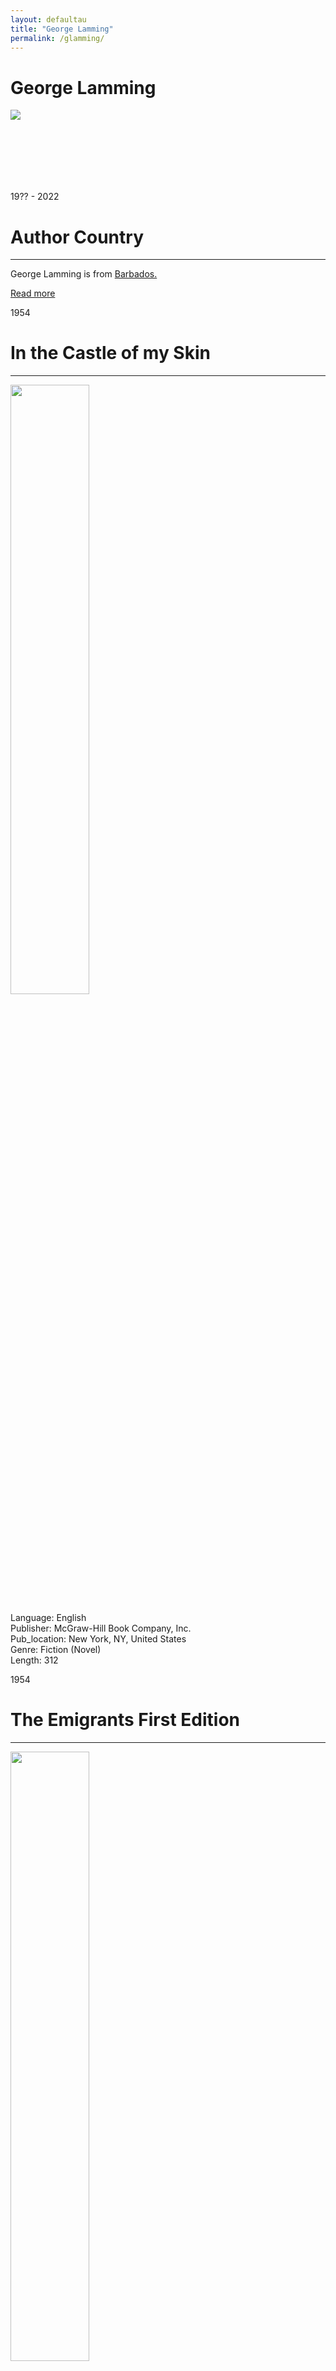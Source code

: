```yaml
---
layout: defaultau
title: "George Lamming"
permalink: /glamming/
---
```

<!-- partial:index.partial.html -->
<div class="content">
    <h1>George Lamming</h1>
    <div class="quote">
        <div><img src="https://gisbarbados.gov.bb/wp-content/uploads/2022/06/George-Lamming_edit.jpg" class="logo"></div>
    </div>
    <div class="timeline">
        <div style="padding-bottom:100px;"></div>
        <div class="block">
            <div class="date right"><p class="right"> 19?? - 2022 </p></div>
            <div class="dot"></div>
            <div class="left first">
            <div class="author_country">
                <h1>Author Country</h1><hr>
          <div class="aclocation">  <p>George Lamming is from <a href="http://localhost:4000/12"> Barbados.</a></p></div>
              <div class="acreadmore">  <a href="https://en.wikipedia.org/wiki/George_Lamming" target="_blank">Read more</a> </div>
            </div>
            </div>
        </div>
        <div class="block">
            <div class="date left"><p class="left">1954</p></div>
            <div class="dot"></div>
            <div class="right">
                <h1>In the Castle of my Skin</h1><hr>
                <p><img src="https://upload.wikimedia.org/wikipedia/en/2/28/InTheCastleOfMySkin.jpg" height="50%" width = "50%"></p>
                <p>
                Language: English <br/>
                Publisher: McGraw-Hill Book Company, Inc. <br/>
                Pub_location: New York, NY, United States <br/>
                Genre: Fiction (Novel) <br/>
                Length: 312 <br/>                   </p>
            </div>
        </div>
        <div class="block">
            <div class="date right"><p class="right">1954</p></div>
            <div class="dot"></div>
            <div class="left">
                <h1>The Emigrants First Edition</h1><hr>
                <p><img src="https://images-na.ssl-images-amazon.com/images/I/41iW0tj5KCL.jpg"  height="50%" width = "50%"></p>
                <p>
                Language: English <br/>
                Publisher: McGraw-Hill Book Company, Inc. <br/>
                Pub_location: New York, NY, United States <br/>
                Genre: Fiction (Novel) <br/>
                Length: 271 <br/>                       </p>
            </div>
        </div>
        <div class="block">
            <div class="date left"><p class="left hide">1960</p></div>
            <div class="dot"></div>
            <div class="right hide">
                <h1>The Pleasures Of Exile</h1><hr>
                <p><img src="https://books.google.dm/books/content?id=89zPAAAAMAAJ&printsec=frontcover&img=1&zoom=1&imgtk=AFLRE70CjoMH-61GthngthjU9Bwp_sxBA8yruFBRvwtDa347RjIE0t1nk2P4hjSY6w7-oFyoGvg9TGOPzWvk5P0yKggbjxMz7enasWpQFys0v1MXiF3rl2JL57ICiKgOlyszlkFHPMHM" height="50%" width = "50%"></p>
                <p>
                Language: English <br/>
                Publisher: University of Michigan Press <br/>
                Pub_location: Ann Arbor, MI, United States <br/>
                Genre: Fiction (Novel) <br/>
                Length: 260 <br/>                </p>
            </div>
        </div>
        <div class="block">
            <div class="date right"><p class="right hide">1972</p></div>
            <div class="dot"></div>
            <div class="left hide">
                <h1>Natives Of My Person</h1><hr>
                <p><img src="https://pictures.abebooks.com/isbn/9780030866470-us.jpg" height="50%" width = "50%"></p>
                <p>
                Language: English <br/>
                Publisher:Holt, Rinehart and Winston <br/>
                Pub_location: New York, NY, United States <br/>
                Genre: Fiction (Novel) <br/>
                Length: 345 <br/>                                </p>
            </div>
        </div>
        <div class="block">
            <div class="date left"><p class="left hide">1972</p></div>
            <div class="dot"></div>
            <div class="right hide">
                <h1>Water With Berries</h1><hr>
                <p><img src="https://books.google.dm/books/content?id=9I8tAAAAYAAJ&printsec=frontcover&img=1&zoom=1&imgtk=AFLRE73dDZBbRM3J_Wl6zTIWePfjAB2rWICmG_w3SNVG682sOIVX1tv39lHDrjJE1LbGaJvp6ky6EfrcSQww4WXSpAwfZ3wCQvIriS4qq7XxsN_qR0eVEooeR0f1dYriToY6WdrwQxv4" height="50%" width = "50%"></p>
                <p>
                Language: English <br/>
                Publisher:Holt, Rinehart and Winston <br/>
                Pub_location: New York, NY, United States <br/>
                Genre: Fiction (Novel) <br/>
                Length: 248 <br/>                     </p>
            </div>
        </div>
        <div class="block">
            <div class="date right"><p class="right hide">1974</p></div>
            <div class="dot"></div>
            <div class="left hide">
                <h1>Cannon Shot And Glass Beads: Modern Black Writing</h1><hr>
                <p><img src="https://images-na.ssl-images-amazon.com/images/I/4160885ZF0L._SY291_BO1,204,203,200_QL40_FMwebp_.jpg" height="50%" width = "50%" ></p>
                <p>
                Language: English <br/>
                Publisher: Pan Books <br/>
                Pub_location: London, England <br/>
                Genre: Anthology <br/>
                Length: 286 <br/>                  </p>
            </div>
        </div>
        <div class="block">
            <div class="date left"><p class="left">1980</p></div>
            <div class="dot"></div>
            <div class="right hide">
                <h1>The Emigrants</h1><hr>
                <p><img src="https://books.google.dm/books/content?id=_gsJAQAAIAAJ&printsec=frontcover&img=1&zoom=1&imgtk=AFLRE70sP_bR-eOAD72iFl-rpL6t4RMdcIAs_2bGfpiyrpn39Q9fwfys9yGPSgwca4n4AUvNXNBmt1PLrYp_yU2ATRDVzIGto9Tk-H8Z6M1GZQFdBmSdNVbmH_DhWu8XhzQ-MMWioQGK" height="50%" width = "50%" ></p>
                <p>
                Language: English <br/>
                Publisher: Allison & Busby <br/>
                Pub_location: London, England <br/>
                Genre: Fiction (Novel) <br/>
                Length: 272 <br/>                   </p>
            </div>
        </div>
       <div class="block">
            <div class="date right"><p class="right hide">1981</p></div>
            <div class="dot"></div>
            <div class="left hide">
                <h1>Of Age And Danger</h1><hr>
                <p><img src="https://gisbarbados.gov.bb/wp-content/uploads/2022/06/George-Lamming_edit.jpg" height="50%" width = "50%" ></p>
                <p>
                Language: English <br/>
                Publisher: Allison & Busby <br/>
                Pub_location: London, England <br/>
                Genre: Fiction (Novel) <br/>
                Length: 412 <br/>                  </p>
            </div>
        </div>
        <div class="block">
            <div class="date left"><p class="left">1981</p></div>
            <div class="dot"></div>
            <div class="right hide">
                <h1>Of Age And Innocence</h1><hr>
                <p><img src="https://books.google.dm/books/content?id=gY8tAAAAYAAJ&printsec=frontcover&img=1&zoom=1&imgtk=AFLRE700RJMevzlK9uDOQ9Z3v_2wSe9a0CODztAPOtI8wi9i0oHuDAIgUNfTYnY-CUNM4WPFpSk1yUxbomZt1-j9LwqPqi9cqgsk-YUaNt8mHky8mHw2dAr29r0FCADkd7EQTVEkf2Te" height="50%" width = "50%" ></p>
                <p>
                Language: English <br/>
                Publisher: Allison & Busby <br/>
                Pub_location: London, England <br/>
                Genre: Fiction (Novel) <br/>
                Length: 412 <br/>                   </p>
            </div>
        </div>
       <div class="block">
       <div class="date right"><p class="right hide">1981</p></div>
            <div class="dot"></div>
            <div class="left hide">
                <h1>In The Castle Of My Skin</h1><hr>
                <p><img src="https://gisbarbados.gov.bb/wp-content/uploads/2022/06/George-Lamming_edit.jpg" height="50%" width = "50%" ></p>
                <p>
                Language: English <br/>
                Publisher: Longman Inc. <br/>
                Pub_location: Harlow, England <br/>
                Genre: Fiction (Novel) <br/>
                Length: 303 <br/>                  </p>
            </div>
        </div>
        <div class="block">
            <div class="date left"><p class="left">1982</p></div>
            <div class="dot"></div>
            <div class="right hide">
                <h1>Season Of Adventure</h1><hr>
                <p><img src="https://soundsoftheuniverse.com/img/ZEFFZ0tZa29aMmh2MHVxRnFMYWE4UT09/adventureseason.jpg" height="50%" width = "50%" ></p>
                <p>
                Language: English <br/>
                Publisher: Allison & Busby <br/>
                Pub_location: London, England <br/>
                Genre: Fiction (Novel) <br/>
                Length: 336 <br/>                   </p>
            </div>
        </div>
               <div class="block">
           <div class="date right"><p class="right hide">1982</p></div>
            <div class="dot"></div>
            <div class="left hide">
                <h1>The Emigrants</h1><hr>
                <p><img src="https://gisbarbados.gov.bb/wp-content/uploads/2022/06/George-Lamming_edit.jpg" height="50%" width = "50%" ></p>
                <p>
                Language: English <br/>
                Publisher: Allison & Busby <br/>
                Pub_location: London, England <br/>
                Genre: Fiction (Novel) <br/>
                Length: 300 <br/>                  </p>
            </div>
        </div>
        <div class="block">
            <div class="date left"><p class="left">1983</p></div>
            <div class="dot"></div>
            <div class="right hide">
                <h1>The Pleasures Of Exile</h1><hr>
                <p><img src="https://i.gr-assets.com/images/S/compressed.photo.goodreads.com/books/1394344154l/1375983.jpg" width = "50%" ></p>
                <p>
                Language: English <br/>
                Publisher: University Microfilms International <br/>
                Pub_location: Ann Arbor, MI, United States <br/>
                Genre: Fiction (Novel) <br/>
                Length: 260 <br/>                   </p>
            </div>
        </div>
               <div class="block">
            <div class="date right"><p class="right hide">1984</p></div>
            <div class="dot"></div>
            <div class="left hide">
                <h1>The Pleasures Of Exile</h1><hr>
                <p><img src="https://gisbarbados.gov.bb/wp-content/uploads/2022/06/George-Lamming_edit.jpg" height="50%" width = "50%" ></p>
                <p>
                Language: English <br/>
                Publisher: Allison & Busby <br/>
                Pub_location: London, England <br/>
                Genre: Fiction (Novel) <br/>
                Length: 260 <br/>                  </p>
            </div>
        </div>
        <div class="block">
            <div class="date left"><p class="left">1985</p></div>
            <div class="dot"></div>
            <div class="right hide">
                <h1>A Wedding In Spring</h1><hr>
                <p><img src="https://pictures.abebooks.com/inventory/md/md19299061019.jpg" width = "50%" ></p>
                <p>
                Language: Spanish <br/>
                Publisher: Casa de las Américas <br/>
                Pub_location: Havana, Cuba <br/>
                Genre: Fiction (Novel) <br/>
                Translation: y
                Length: 15 <br/>                   </p>
            </div>
        </div>
               <div class="block">
         <div class="date right"><p class="right hide">1986</p></div>
            <div class="dot"></div>
            <div class="left hide">
                <h1>In The Castle Of My Skin / With A Critical Introduction By David Williams</h1><hr>
                <p><img src="https://gisbarbados.gov.bb/wp-content/uploads/2022/06/George-Lamming_edit.jpg" height="50%" width = "50%" ></p>
                <p>
                Language: English <br/>
                Publisher: Longman Inc. <br/>
                Pub_location: Harlow, England <br/>
                Genre: Fiction (Novel) <br/>
                Length: 295 <br/>                  </p>
            </div>
        </div>
        <div class="block">
            <div class="date left"><p class="left">1986</p></div>
            <div class="dot"></div>
            <div class="right hide">
                <h1>Natives Of My Person</h1><hr>
                <p><img src="https://images-na.ssl-images-amazon.com/images/I/41jNf3hb9RL._SX329_BO1,204,203,200_.jpg" width = "50%" ></p>
                <p>
                Language: English <br/>
                Publisher: Allison & Busby <br/>
                Pub_location: London, England <br/>
                Genre: Fiction (Novel) <br/>
                Length: 350 <br/>                   </p>
            </div>
        </div>
               <div class="block">
             <div class="date right"><p class="right hide">1986</p></div>
            <div class="dot"></div>
            <div class="left hide">
                <h1>The Role Of Intellectual Workers In Processes Of Social Transformation In Thirld World Countries</h1><hr>
                <p><img src="https://gisbarbados.gov.bb/wp-content/uploads/2022/06/George-Lamming_edit.jpg" height="50%" width = "50%" ></p>
                <p>
                Language: English <br/>
                Publisher: Organisatie van Patriottische Intellektuelen in Suriname (ORPIS) <br/>
                Pub_location: Paramaribo, Suriname <br/>
                Genre: Poem <br/>
                Length: 31 <br/>                  </p>
            </div>
        </div>
        <div class="block">
            <div class="date left"><p class="left">1987</p></div>
            <div class="dot"></div>
            <div class="right hide">
                <h1>En El Castillo De Mi Piel</h1><hr>
                <p><img src="https://www.alcanalibros.com/1135925.jpg" height="50%"  width = "50%" ></p>
                <p>
                Language: Spanish <br/>
                Publisher: Longman Inc. <br/>
                Pub_location: New York, NY, United States <br/>
                Genre: Fiction (Novel) <br/>
                Translation: y <br/>
                Length: 410 <br/>                   </p>
            </div>
        </div>
               <div class="block">
               <div class="date right"><p class="right hide">1988</p></div>
            <div class="dot"></div>
            <div class="left hide">
                <h1>Partes De Mi Ser</h1><hr>
                <p><img src="https://images-na.ssl-images-amazon.com/images/I/51-Jop0SNJL._SX347_BO1,204,203,200_.jpg" height="50%" width = "50%" ></p>
                <p>
                Language: Spanish <br/>
                Publisher: Casa de las Américas <br/>
                Pub_location: Havana, Cuba <br/>
                Genre: Fiction (Novel) <br/>
                Translatin: y
                Length: 518 <br/>                  </p>
            </div>
        </div>
        <div class="block">
            <div class="date left"><p class="left">1990</p></div>
            <div class="dot"></div>
            <div class="right hide">
                <h1> Physiology Of Reproduction</h1><hr>
                <p><img src="https://gisbarbados.gov.bb/wp-content/uploads/2022/06/George-Lamming_edit.jpg" width = "50%" ></p>
                <p>
                Language: English <br/>
                Publisher: Churchill Livingstone <br/>
                Pub_location: Edinburgh, England <br/>
                Genre: Nonfiction Book <br/>
                Length: 842 <br/>                   </p>
            </div>
        </div>
               <div class="block">
                <div class="date right"><p class="right hide">1990</p></div>
            <div class="dot"></div>
            <div class="left hide">
                <h1>Reproduction In The Male</h1><hr>
                <p><img src="https://gisbarbados.gov.bb/wp-content/uploads/2022/06/George-Lamming_edit.jpg" height="50%" width = "50%" ></p>
                <p>
                Language: English <br/>
                Publisher:Chapman & Hall <br/>
                Pub_location: London, England <br/>
                Genre: Nonfiction Book <br/>
                Length: 966 <br/>                  </p>
            </div>
        </div>
        <div class="block">
            <div class="date left"><p class="left">1991</p></div>
            <div class="dot"></div>
            <div class="right hide">
                <h1> In The Castle Of My Skin </h1><hr>
                <p><img src="https://books.google.dm/books/content?id=GCCXXoxlitAC&printsec=frontcover&img=1&zoom=1&edge=curl&imgtk=AFLRE70rvNlfzAbmyr30wABKED4toqOaMx7-qJAkIqh7StNGPkou1rBYT-cAQG9Ap5E3IeQLNK_WFY2DI-JOgD7x7qPGTlYexXA9NG7oJaQ8_izUJVMWas8Rztpj9rCCbExzJ1uAUHbP" width = "50%" height="50%" ></p>
                <p>
                Language: English <br/>
                Publisher: University of Michigan Press <br/>
                Pub_location: Ann Arbor, MI, United States <br/>
                Genre: Fiction (Novel) <br/>
                Length: 348 <br/>                   </p>
            </div>
        </div>
               <div class="block">
                <div class="date right"><p class="right hide">1992</p></div>
            <div class="dot"></div>
            <div class="left hide">
                <h1>The Pleasures Of Exile</h1><hr>
                <p><img src="https://books.google.dm/books/content?id=hUw6Gkhj5IcC&printsec=frontcover&img=1&zoom=1&edge=curl&imgtk=AFLRE70GHIU7_1fZXR2jNuj4W17-v2ODU4wb6NhuAxah-DN1Y1CesmA0XZdquQ0qGMaxdcR6EW0i6BeMT5GZmAfesDPr4mbxibR1jX6IwThh3RyWMNuHZWtvblfZlrv1YYMqs9Vuo9Ek" height="50%" width = "50%" ></p>
                <p>
                Language: English <br/>
                Publisher: University of Michigan Press <br/>
                Pub_location: Ann Arbor, MI, United States <br/>
                Genre: Fiction (Novel) <br/>
                Length: 264 <br/>                  </p>
            </div>
        </div>
        <div class="block">
            <div class="date left"><p class="left">1994</p></div>
            <div class="dot"></div>
            <div class="right hide">
                <h1> The Emigrants </h1><hr>
                <p><img src="https://images-na.ssl-images-amazon.com/images/I/311TPr8XQGL._SY291_BO1,204,203,200_QL40_FMwebp_.jpg" width = "50%" height="50%" ></p>
                <p>
                Language: English <br/>
                Publisher: University of Michigan Press <br/>
                Pub_location: Ann Arbor, MI, United States <br/>
                Genre: Fiction (Novel) <br/>
                Length: 300 <br/>                   </p>
            </div>
        </div>
               <div class="block">
                   <div class="date right"><p class="right hide">1999</p></div>
            <div class="dot"></div>
            <div class="left hide">
                <h1>Season Of Adventure</h1><hr>
                <p><img src="https://books.google.dm/books/content?id=AjH0gThd5k4C&printsec=frontcover&img=1&zoom=1&edge=curl&imgtk=AFLRE70phXxNksWNQYxAHGY6TgRobKETG0Nj2Sf6Zt8A4Uibz4EQgOXoOqn51YylY9iUTC7iLTwAmbA3KlbB6w3_feaVadIsDDtPHwnW7-LKUZSyu0gusWLS7y8e_rFrNqTC35rA_8Q3" height="50%" width = "50%" ></p>
                <p>
                Language: English <br/>
                Publisher: University of Michigan Press <br/>
                Pub_location: Ann Arbor, MI, United States <br/>
                Genre: Fiction (Novel) <br/>
                Length: 368 <br/>                  </p>
            </div>
        </div>
        <div class="block">
            <div class="date left"><p class="left">2000</p></div>
            <div class="dot"></div>
            <div class="right hide">
                <h1> Coming, Coming Home: Conversations II: Western Education And The Caribbean Intellectual </h1><hr>
                <p><img src="https://images-na.ssl-images-amazon.com/images/I/4150PDVX61L._SX308_BO1,204,203,200_.jpg" width = "50%" height="50%" ></p>
                <p>
                Language: English <br/>
                Publisher: House of Nehesi Publishers <br/>
                Pub_location: Philipsburg, St. Maarten <br/>
                Genre: Biography <br/>
                Length: 103 <br/>                   </p>
            </div>
        </div>
               <div class="block">
            <div class="date right"><p class="right hide">2005</p></div>
            <div class="dot"></div>
            <div class="left hide">
                <h1>The Pleasures Of Exile</h1><hr>
                <p><img src="https://books.google.dm/books/content?id=lxFxPwAACAAJ&printsec=frontcover&img=1&zoom=1&imgtk=AFLRE73SBmquI86F2TxfsYx51kQARZFei4WDuQ4_1LyBf9M--YoBN0NZGdHmL6-s_j234te2YydRrNj_cltzCwS8QdYmrOS29y9uoxU5NyOM4TIie0FnV7-KoG14a8uJqfY0VfYJzfOm" height="50%" width = "50%" ></p>
                <p>
                Language: English <br/>
                Publisher: Pluto Press <br/>
                Pub_location: London, England <br/>
                Genre: Fiction (Novel) <br/>
                Length: 260 <br/>                  </p>
            </div>
        </div>
        <div class="block">
            <div class="date left"><p class="left">2009</p></div>
            <div class="dot"></div>
            <div class="right hide">
                <h1> Sovereignty Of The Imagination: Conversation III </h1><hr>
                <p><img src="https://images-na.ssl-images-amazon.com/images/I/51dvmwy1fQL._SX329_BO1,204,203,200_.jpg" width = "50%" height="50%" ></p>
                <p>
                Language: English <br/>
                Publisher: House of Nehesi Publishers <br/>
                Pub_location: Philipsburg, St. Maarten <br/>
                Genre: Anthology <br/>
                Length: 82 <br/>                   </p>
            </div>
        </div>
               <div class="block">
          <div class="date right"><p class="right hide">2011</p></div>
            <div class="dot"></div>
            <div class="left hide">
                <h1>Of Age And Innocence</h1><hr>
                <p><img src="https://images-na.ssl-images-amazon.com/images/I/512ygKTM5yL._SY291_BO1,204,203,200_QL40_FMwebp_.jpg" height="50%" width = "50%" ></p>
                <p>
                Language: English <br/>
                Publisher:Peepal Tree Press <br/>
                Pub_location: Leeds, England <br/>
                Genre: Fiction (Novel) <br/>
                Length: 436 <br/>                  </p>
            </div>
        </div>
        <div class="block">
            <div class="date left"><p class="left hide">2016</p></div>
            <div class="dot"></div>
            <div class="right hide">
                <h1> Water With Berries </h1><hr>
                <p><img src="https://images-na.ssl-images-amazon.com/images/I/41JV0YkRAeS._SX325_BO1,204,203,200_.jpg" width = "50%" height="50%" ></p>
                <p>
                Language: English <br/>
                Publisher: Peepal Tree Press <br/>
                 Pub_location: Leeds, England <br/>
                Genre: Fiction (Novel) <br/>
                Length: 276 <br/>                   </p>
            </div>
        </div>
               <div class="block">
          <div class="date right"><p class="right hide">2017</p></div>
            <div class="dot"></div>
            <div class="left hide">
                <h1>In The Castle Of My Skin</h1><hr>
                <p><img src="https://images-na.ssl-images-amazon.com/images/I/51-RXrPQp4L._SY291_BO1,204,203,200_QL40_FMwebp_.jpg" height="50%" width = "50%" ></p>
                <p>
                Language: English <br/>
                Publisher: Penguin Books <br/>
                Pub_location: Westminster, LDN, England <br/>
                Genre: Fiction (Novel) <br/>
                Length: 348 <br/>                  </p>
            </div>
        </div>
</div>
